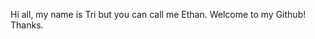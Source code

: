 <!-- - 👋 Hi, I’m @tribuivaz
- 👀 I’m interested in ...
- 🌱 I’m currently learning ...
- 💞️ I’m looking to collaborate on ...
- 📫 How to reach me ... -->

<!---
tribuivaz/tribuivaz is a ✨ special ✨ repository because its `README.md` (this file) appears on your GitHub profile.
You can click the Preview link to take a look at your changes.
--->

Hi all, my name is Tri but you can call me Ethan. Welcome to my Github! Thanks.